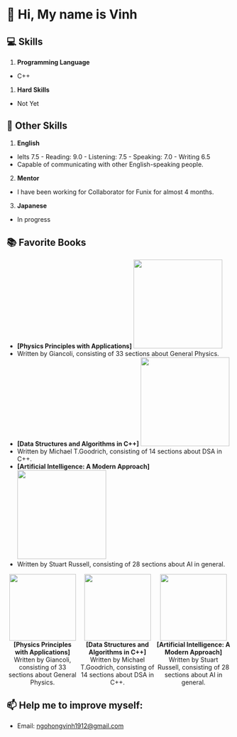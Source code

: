 # 👋 Hi, My name is Vinh
## 💻 Skills
1. **Programming Language**
- C++
1. **Hard Skills**
- Not Yet

## 🌟 Other Skills
1. **English**
- Ielts 7.5 - Reading: 9.0 - Listening: 7.5 - Speaking: 7.0 - Writing 6.5
- Capable of communicating with other English-speaking people.
2. **Mentor**
- I have been working for Collaborator for Funix for almost 4 months.
3. **Japanese**
- In progress
## 📚 Favorite Books
- **[Physics Principles with Applications]** <img src ="https://github.com/user-attachments/assets/429161f1-6cc3-473a-bf5e-2f528e097e6e" width ="200"/>
 - Written by Giancoli, consisting of 33 sections about General Physics.
- **[Data Structures and Algorithms in C++]** <img src ="https://github.com/user-attachments/assets/4aa1f32e-42f7-445b-a523-57365541b1fb" width ="200"/>
 - Written by Michael T.Goodrich, consisting of 14 sections about DSA in C++.
- **[Artificial Intelligence: A Modern Approach]** <img src ="https://github.com/user-attachments/assets/6ca547d5-3848-4b7c-b879-f909c710146a" width ="200"/>
 - Written by Stuart Russell, consisting of 28 sections about AI in general.
<div style="display: flex; justify-content: space-around;">
  <div style="text-align: center;">
    <img src="https://github.com/user-attachments/assets/429161f1-6cc3-473a-bf5e-2f528e097e6e" width="150"/><br>
    <strong>[Physics Principles with Applications]</strong><br>
    Written by Giancoli, consisting of 33 sections about General Physics.
  </div>
  <div style="text-align: center;">
    <img src="https://github.com/user-attachments/assets/4aa1f32e-42f7-445b-a523-57365541b1fb" width="150"/><br>
    <strong>[Data Structures and Algorithms in C++]</strong><br>
    Written by Michael T.Goodrich, consisting of 14 sections about DSA in C++.
  </div>
  <div style="text-align: center;">
    <img src="https://github.com/user-attachments/assets/6ca547d5-3848-4b7c-b879-f909c710146a" width="150"/><br>
    <strong>[Artificial Intelligence: A Modern Approach]</strong><br>
    Written by Stuart Russell, consisting of 28 sections about AI in general.
  </div>
</div>

## 📫 Help me to improve myself:
- Email: ngohongvinh1912@gmail.com
